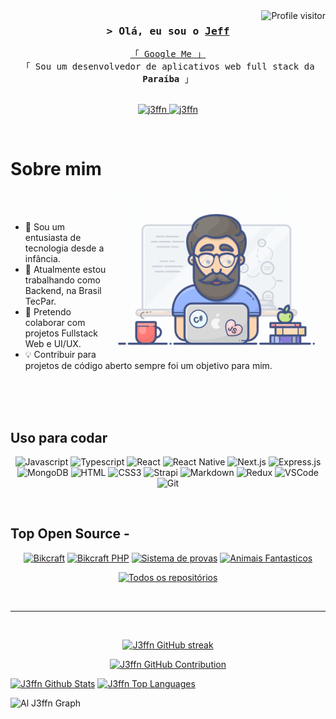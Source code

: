 
<a href="https://komarev.com/ghpvc/?username=j3ffn">
  <img align="right" src="https://komarev.com/ghpvc/?username=j3ffn&label=Visitors&color=0e75b6&style=flat" alt="Profile visitor" />
</a>

<!-- Intro  -->
<h3 align="center">
    <samp>&gt; Olá, eu sou o
            <b><a target="_blank" href="https://www.linkedin.com/in/jefferson-izaquiel/">Jeff</a></b>
    </samp>
</h3>


<p align="center"> 
  <samp>
    <a href="https://www.google.com/search?q=j3ffn">「 Google Me 」</a>
    <br>
    「 Sou um desenvolvedor de aplicativos web full stack da <b>Paraíba</b> 」
    <br>
    <br>
  </samp>
</p>

<p align="center">
 <a href="https://www.linkedin.com/in/jefferson-izaquiel/" target="_blank">
  <img src="https://img.shields.io/badge/LinkedIn-0077B5?style=for-the-badge&logo=linkedin&logoColor=white" alt="j3ffn"/>
 </a>
 <a href="https://www.instagram.com/jeffnn_/" target="_blank">
  <img src="https://img.shields.io/badge/Instagram-fe4164?style=for-the-badge&logo=instagram&logoColor=white" alt="j3ffn" />
 </a> 
</p>
<br />

<!-- Sessão informativa -->
 # Sobre mim
 
<p>
 <img align="right" width="350" src="/assets/programmer.gif" alt="Coding gif" /><br/><br/>
  
  - 🧞 Sou um entusiasta de tecnologia desde a infância.
  - 🔭 Atualmente estou trabalhando como Backend, na Brasil TecPar.
  - 👯 Pretendo colaborar com projetos Fullstack Web e UI/UX.
  - 💡 Contribuir para projetos de código aberto sempre foi um objetivo para mim.

</p>

<br/>
<br/>
<br/>

## Uso para codar
<div align="center">
  
  ![Javascript](https://img.shields.io/badge/Javascript-F0DB4F?style=for-the-badge&labelColor=black&logo=javascript&logoColor=F0DB4F)
  ![Typescript](https://img.shields.io/badge/Typescript-007acc?style=for-the-badge&labelColor=black&logo=typescript&logoColor=007acc)
  ![React](https://img.shields.io/badge/-React-61DBFB?style=for-the-badge&labelColor=black&logo=react&logoColor=61DBFB)
  ![React Native](https://img.shields.io/badge/React_Native-20232A?style=for-the-badge&logo=react&logoColor=61DAFB)
  ![Next.js](https://img.shields.io/badge/next.js-000000?style=for-the-badge&logo=nextdotjs&logoColor=white)
  ![Express.js](https://img.shields.io/badge/Express.js-000000?style=for-the-badge&logo=express&logoColor=white)
  ![MongoDB](https://img.shields.io/badge/MongoDB-4EA94B?style=for-the-badge&logo=mongodb&logoColor=white)
  ![HTML](https://img.shields.io/badge/HTML5-E34F26?style=for-the-badge&logo=html5&logoColor=white)
  ![CSS3](https://img.shields.io/badge/CSS3-1572B6?style=for-the-badge&logo=css3&logoColor=white)
  ![Strapi](https://img.shields.io/badge/strapi-2E7EEA?style=for-the-badge&logo=strapi&logoColor=white)
  ![Markdown](https://img.shields.io/badge/Markdown-000000?style=for-the-badge&logo=markdown&logoColor=white)
  ![Redux](https://img.shields.io/badge/Redux-593D88?style=for-the-badge&logo=redux&logoColor=white)
  ![VSCode](https://img.shields.io/badge/Visual_Studio-0078d7?style=for-the-badge&logo=visual%20studio&logoColor=white)
  ![Git](https://img.shields.io/badge/Git-F05032?style=for-the-badge&logo=git&logoColor=white)

</div>

<br/>

## Top Open Source -
<div align="center">
  
  [![Bikcraft](https://github-readme-stats.vercel.app/api/pin/?username=j3ffn&repo=bikcraft&border_color=7F3FBF&bg_color=0D1117&title_color=C9D1D9&text_color=8B949E&icon_color=7F3FBF)](https://github.com/J3ffn/bikcraft)
  [![Bikcraft PHP](https://github-readme-stats.vercel.app/api/pin/?username=j3ffn&repo=bikcraft-php&border_color=7F3FBF&bg_color=0D1117&title_color=C9D1D9&text_color=8B949E&icon_color=7F3FBF)](https://github.com/J3ffn/bikcraft-PHP)
  [![Sistema de provas](https://github-readme-stats.vercel.app/api/pin/?username=vemser&repo=vs12-provas-back&border_color=7F3FBF&bg_color=0D1117&title_color=C9D1D9&text_color=8B949E&icon_color=7F3FBF)](https://github.com/vemser/vs12-provas-back)
  [![Animais Fantasticos](https://github-readme-stats.vercel.app/api/pin/?username=j3ffn&repo=animais-fantasticos&border_color=7F3FBF&bg_color=0D1117&title_color=C9D1D9&text_color=8B949E&icon_color=7F3FBF)](https://github.com/J3ffn/Animais-Fantasticos)
  
  <p>
    <a href="https://github.com/J3ffn?tab=repositories" target="_blank"><img alt="Todos os repositórios" title="Todos os repositórios" src="https://img.shields.io/badge/-All%20Repos-2962FF?style=for-the-badge&logo=koding&logoColor=white"/></a>
  </p>
  
  <br/>
  <hr/>
  <br/>
</div>

<p align="center">
  <a href="https://github.com/j3ffn">
    <img src="https://github-readme-streak-stats.herokuapp.com/?user=j3ffn&theme=radical&border=7F3FBF&background=0D1117" alt="J3ffn GitHub streak"/>
  </a>
</p>

<p align="center">
  <a href="https://github.com/j3ffn">
    <img src="https://github-profile-summary-cards.vercel.app/api/cards/profile-details?username=j3ffn&theme=radical" alt="J3ffn GitHub Contribution"/>
  </a>
</p>

<a>
  <a href="https://github.com/J3ffn"><img alt="J3ffn Github Stats" src="https://denvercoder1-github-readme-stats.vercel.app/api?username=J3ffn&show_icons=true&count_private=true&theme=react&border_color=7F3FBF&bg_color=0D1117&title_color=F85D7F&icon_color=F8D866" height="192px" width="49.5%"/></a>
  <a href="https://github.com/J3ffn"><img alt="J3ffn Top Languages" src="https://denvercoder1-github-readme-stats.vercel.app/api/top-langs/?username=J3ffn&langs_count=8&layout=compact&theme=react&border_color=7F3FBF&bg_color=0D1117&title_color=F85D7F&icon_color=F8D866" height="192px" width="49.5%"/></a>
  <br/>
</a>


![Al J3ffn Graph](https://github-readme-activity-graph.vercel.app/graph?username=J3ffn&custom_title=Al%20J3ffn%20GitHub%20Activity%20Graph&bg_color=0D1117&color=7F3FBF&line=7F3FBF&point=7F3FBF&area_color=FFFFFF&title_color=FFFFFF&area=true)
